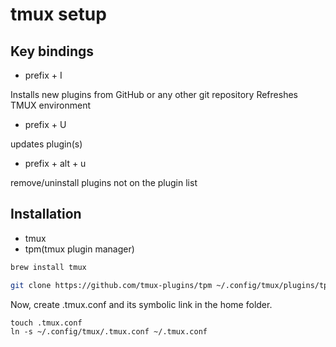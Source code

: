 # tmux setup

## Key bindings

- prefix + I

Installs new plugins from GitHub or any other git repository
Refreshes TMUX environment

- prefix + U

updates plugin(s)

- prefix + alt + u

remove/uninstall plugins not on the plugin list

## Installation

- tmux
- tpm(tmux plugin manager)

```sh
brew install tmux

git clone https://github.com/tmux-plugins/tpm ~/.config/tmux/plugins/tpm
```

Now, create .tmux.conf and its symbolic link in the home folder.

```
touch .tmux.conf
ln -s ~/.config/tmux/.tmux.conf ~/.tmux.conf
```
